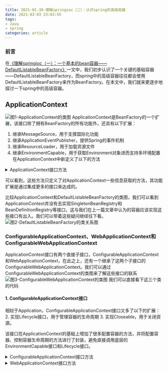```yaml
---
title: 2021-01-30-理解springioc（二）：认识spring的高级容器
date: 2021-03-03 23:03:55
tags:
- Java
- spring
categories: article
---
```

### 前言
在[《理解springioc（一）：一个基本的bean容器——DefaultListableBeanFactory》](https://xvym.com.cn/2021/01/28/2021-01-28-%E7%90%86%E8%A7%A3springioc%EF%BC%88%E4%B8%80%EF%BC%89%EF%BC%9A%E4%B8%80%E4%B8%AA%E5%9F%BA%E6%9C%AC%E7%9A%84bean%E5%AE%B9%E5%99%A8%E2%80%94%E2%80%94DefaultListableBeanFactory/#more)一文中，我们初步认识了一个关键的基础容器——DefaultListableBeanFactory，而spring中的高级容器往往都会使用DefaultListableBeanFactory来作为BeanFactory。在本文中，我们就来更逐步地探讨一下spring中的高级容器。
<!--more-->
## ApplicationContext
![图1-ApplicationContext的类图]()
ApplicationContext是BeanFactory的一个扩展，该接口除了拥有BeanFactory的所有功能外，还具有以下扩展：
1. 继承MessageSource，用于支撑国际化功能
2. 继承ApplicationEventPublisher，提供Spring的事件机制
3. 继承ResourceLoader，用于加载资源文件 
4. 继承EnvironmentCapable，用于获取Environment对象进而支持多环境配置
在ApplicationContext中新定义了以下的方法
<details>
<summary>ApplicationContext接口方法</summary>

```java
public interface ApplicationContext extends EnvironmentCapable, ListableBeanFactory, HierarchicalBeanFactory,
		MessageSource, ApplicationEventPublisher, ResourcePatternResolver {

    // 获取ApplicationContext的id
	@Nullable
	String getId();

    // 获取ApplicationContext的名字
	String getApplicationName();

    // 获取一个便于查看的ApplicationContext的名字
	String getDisplayName();

    // 获取ApplicationContext的启动日期
	long getStartupDate();

    // 获取ApplicationContext的父容器
	@Nullable
	ApplicationContext getParent();

    // 将AutowireCapableBeanFactory暴露给外部使用，一般比较少使用，此处先略过
	AutowireCapableBeanFactory getAutowireCapableBeanFactory() throws IllegalStateException;

}
```
</details>

可以看到，这些方法只定义了对ApplicationContext一些信息获取的方法，其功能扩展是通过集成更多的接口来达成的。

比较ApplicationContext和DefaultListableBeanFactory的类图，我们可以看到ApplicationContext并没有去实现SingletonBeanRegistry和BeanDefinitionRegistry等接口，这与我们在上一篇文章中认为的容器应该实现这些接口有出入。我们可以带着这些疑问继续往下看。
![图2-DefaultListableBeanFactory的类关系图](https://xvym.gitee.io/static/%E7%90%86%E8%A7%A3springioc/%E5%9B%BE1-DefaultListableBeanFactory%E7%9A%84%E7%B1%BB%E5%85%B3%E7%B3%BB%E5%9B%BE.png)

### ConfigurableApplicationContext、WebApplicationContext和ConfigurableWebApplicationContext
ApplicationContext接口有两个直接子接口，ConfigurableApplicationContext和WebApplicationContext，在此之上，还有一个继承了这两个子接口的ConfigurableWebApplicationContext。我们可以通过ConfigurableWebApplicationContext的类图来了解这些接口的联系
![图3-ConfigurableWebApplicationContext的类图]()
我们可以直接看下这三个类的代码
#### 1. ConfigurableApplicationContext接口  
相较于Application，ConfigurableApplicationContext接口又多了以下的扩展：
2. 实现Lifecycle接口，用于管理容器的生命周期
3. 实现Closeable，用于关闭资源。
    
该接口在ApplicationContext的基础上增加了很多配置容器的方法，并将配置容器、控制容器生命周期的方法进行了封装，避免直接调用底层的EnvironmentCapable接口和Lifecycle接口。
<details>
<summary>ConfigurableApplicationContext接口方法</summary>

```java
public interface ConfigurableApplicationContext extends ApplicationContext, Lifecycle, Closeable {

    // spring规定的用于分割配置文件路径的符号（ConfigurableApplicationContext支持读取多个配置文件）
    String CONFIG_LOCATION_DELIMITERS = ",; \t\n";

    // 下方几个定义的XX_NAME静态变量是Spring中规定的特殊bean的名字，spring只会利用这些名字去取相应的bean
    String CONVERSION_SERVICE_BEAN_NAME = "conversionService";

    String LOAD_TIME_WEAVER_BEAN_NAME = "loadTimeWeaver";

    String ENVIRONMENT_BEAN_NAME = "environment";

    String SYSTEM_PROPERTIES_BEAN_NAME = "systemProperties";

    String SYSTEM_ENVIRONMENT_BEAN_NAME = "systemEnvironment";

    String SHUTDOWN_HOOK_THREAD_NAME = "SpringContextShutdownHook";
    
    // 设置容器id
    void setId(String id);

    // 设置父容器id
    void setParent(@Nullable ApplicationContext parent);

    // 设置环境对象
    void setEnvironment(ConfigurableEnvironment environment);
    
    // 重写继承自EnvironmentCapable的getEnvironment方法，返回可配置的环境对象
    @Override
    ConfigurableEnvironment getEnvironment();

    // 向容器中添加BeanFactoryPostProcessor，会在读取容器配置的时候调用，增加的Processor会在容器refresh的时候使用
    void addBeanFactoryPostProcessor(BeanFactoryPostProcessor postProcessor);

    // 向容器增加一个ApplicationListener，如果容器还没有启动，那么在此增加的监听器将会在refresh中全部被调用，如果容器已经是active状态，则会通过multicaster中通过广播的方式进行调用
    void addApplicationListener(ApplicationListener<?> listener);

    // 设置类加载器，这个类加载器会传递到内部bean工厂
    void setClassLoader(ClassLoader classLoader);

    // 向容器中增加ProtocolResolver，用于解析协议
    void addProtocolResolver(ProtocolResolver resolver);

    // 高级容器的重中之重，加载资源配置文件，刷新容器并初始化所有的bean，在refresh方法执行完毕后，要么所有的bean都完成了初始化，要么就一个都没有完成初始化
    void refresh() throws BeansException, IllegalStateException;

    // 向JVM注册一个回调函数，用以在JVM关闭时销毁容器
    void registerShutdownHook();

    // 关闭容器，释放所有的资源和锁并销毁所有缓存的singletonBean。spring的注释中提到，不要去调用其父类容器的close方法，父类容器有其自己的生命周期。
    @Override
    void close();

    // 检测该容器是否被启动过
    boolean isActive();

    // 返回此容器的BeanFactory，注意不要通过该方法来对容器中的bean进行处理，因为单例bean在此之前已经生成
    ConfigurableListableBeanFactory getBeanFactory() throws IllegalStateException;
}
```
</details>  

<details>
<summary>WebApplicationContext接口方法</summary>

```java
public interface WebApplicationContext extends ApplicationContext {

    String ROOT_WEB_APPLICATION_CONTEXT_ATTRIBUTE = WebApplicationContext.class.getName() + ".ROOT";

    String SCOPE_REQUEST = "request";

    String SCOPE_SESSION = "session";

    String SCOPE_APPLICATION = "application";

    String SERVLET_CONTEXT_BEAN_NAME = "servletContext";

    String CONTEXT_PARAMETERS_BEAN_NAME = "contextParameters";

    String CONTEXT_ATTRIBUTES_BEAN_NAME = "contextAttributes";

    @Nullable
    ServletContext getServletContext();

}
```
</details>